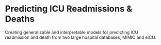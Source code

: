 # Predicting ICU Readmissions & Deaths
Creating generalizable and interpretable models for predicting ICU readmission and death from two large hospital databases, MIMIC and eICU.
